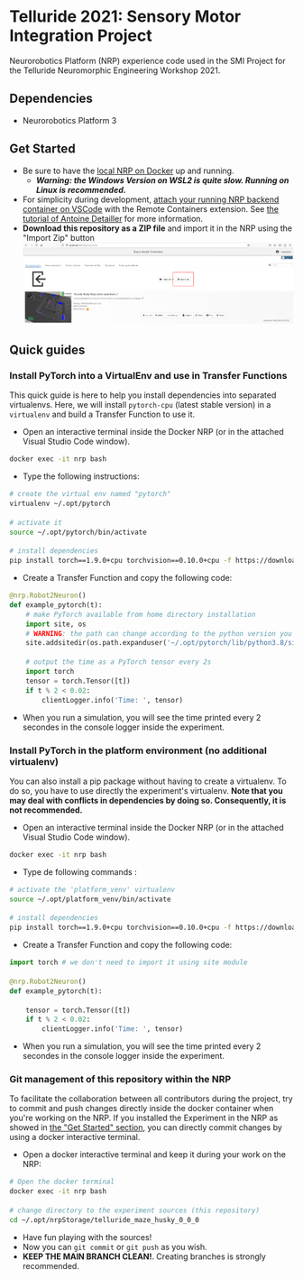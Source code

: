 # Telluride 2021: Sensory Motor Integration Project
Neurorobotics Platform (NRP) experience code used in the SMI Project for the Telluride Neuromorphic Engineering Workshop 2021.

## Dependencies
- Neurorobotics Platform 3

## Get Started
- Be sure to have the [local NRP on Docker](https://neurorobotics.net/local_install.html) up and running.
    - ***Warning: the Windows Version on WSL2 is quite slow. Running on Linux is recommended.***
- For simplicity during development, [attach your running NRP backend container on VSCode](https://marketplace.visualstudio.com/items?itemName=ms-vscode-remote.remote-containers) with the Remote Containers extension. See [the tutorial of Antoine Detailler](https://www.youtube.com/watch?v=II2lpieBYe4&list=PLG-iqBTOyCO7pMslHsrsOm1qgvtdOwx0f&index=7) for more information.
- **Download this repository as a ZIP file** and import it in the NRP using the "Import Zip" button
![Import_ZIp](./Import_Zip.png) 


## Quick guides

### Install PyTorch into a VirtualEnv and use in Transfer Functions
This quick guide is here to help you install dependencies into separated virtualenvs. Here, we will install `pytorch-cpu` (latest stable version) in a `virtualenv` and build a Transfer Function to use it.

- Open an interactive terminal inside the Docker NRP (or in the attached Visual Studio Code window).
```bash
docker exec -it nrp bash
```
- Type the following instructions:
```bash
# create the virtual env named "pytorch" 
virtualenv ~/.opt/pytorch

# activate it
source ~/.opt/pytorch/bin/activate

# install dependencies
pip install torch==1.9.0+cpu torchvision==0.10.0+cpu -f https://download.pytorch.org/whl/torch_stable.html
```
- Create a Transfer Function and copy the following code:
```python
@nrp.Robot2Neuron()
def example_pytorch(t):
    # make PyTorch available from home directory installation
    import site, os
    # WARNING: the path can change according to the python version you chose when initializing the virtualenv
    site.addsitedir(os.path.expanduser('~/.opt/pytorch/lib/python3.8/site-packages'))
    
    # output the time as a PyTorch tensor every 2s
    import torch
    tensor = torch.Tensor([t])
    if t % 2 < 0.02:
        clientLogger.info('Time: ', tensor)
```
- When you run a simulation, you will see the time printed every 2 secondes in the console logger inside the experiment.

### Install PyTorch in the platform environment (no additional virtualenv)
You can also install a pip package without having to create a virtualenv. To do so, you have to use directly the experiment's virtualenv. **Note that you may deal with conflicts in dependencies by doing so. Consequently, it is not recommended.**

- Open an interactive terminal inside the Docker NRP (or in the attached Visual Studio Code window).
```bash
docker exec -it nrp bash
```
- Type de following commands :
```bash
# activate the 'platform_venv' virtualenv
source ~/.opt/platform_venv/bin/activate

# install dependencies
pip install torch==1.9.0+cpu torchvision==0.10.0+cpu -f https://download.pytorch.org/whl/torch_stable.html
```
- Create a Transfer Function and copy the following code:
```python
import torch # we don't need to import it using site module

@nrp.Robot2Neuron()
def example_pytorch(t):
    
    tensor = torch.Tensor([t])
    if t % 2 < 0.02:
        clientLogger.info('Time: ', tensor)
```
- When you run a simulation, you will see the time printed every 2 secondes in the console logger inside the experiment.

### Git management of this repository within the NRP
To facilitate the collaboration between all contributors during the project, try to commit and push changes directly inside the docker container when you're working on the NRP. If you installed the Experiment in the NRP as showed in [the "Get Started" section](#get-started), you can directly commit changes by using a docker interactive terminal.

- Open a docker interactive terminal and keep it during your work on the NRP:
```bash
# Open the docker terminal
docker exec -it nrp bash

# change directory to the experiment sources (this repository)
cd ~/.opt/nrpStorage/telluride_maze_husky_0_0_0
```
- Have fun playing with the sources!
- Now you can `git commit` or `git push` as you wish.
- **KEEP THE MAIN BRANCH CLEAN!**. Creating branches is strongly recommended.